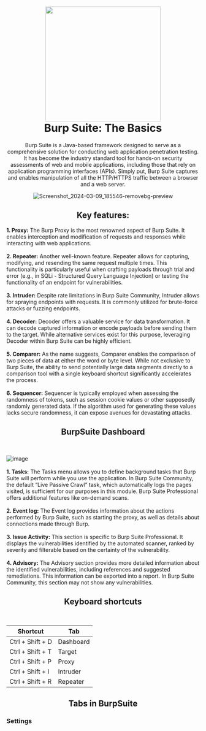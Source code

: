 <h1 align="center">
<image src="https://github.com/konboot/TryHackMe/assets/53315283/5f1c611e-b87f-44e4-ab61-e86d1ebd566d" height=300>
<br>Burp Suite: The Basics
</h1>
<p align="center"> Burp Suite is a Java-based framework designed to serve as a comprehensive solution for conducting web application penetration testing. 
It has become the industry standard tool for hands-on security assessments of web and mobile applications, including those that rely on application programming interfaces (APIs).
Simply put, Burp Suite captures and enables manipulation of all the HTTP/HTTPS traffic between a browser and a web server. </p>
<div align="center">
  
![Screenshot_2024-03-09_185546-removebg-preview](https://github.com/konboot/TryHackMe/assets/53315283/4b9c792a-822a-4bfc-9758-5ae3b0607186)
</div>


<h2 align="center">Key features:</h3>
<p>
<b>1. Proxy:</b> The Burp Proxy is the most renowned aspect of Burp Suite. It enables interception and modification of requests and responses while interacting with web applications.
<br><br><b>2. Repeater:</b> Another well-known feature. Repeater allows for capturing, modifying, and resending the same request multiple times. This functionality is particularly useful when crafting payloads through trial and error (e.g., in SQLi - Structured Query Language Injection) or testing the functionality of an endpoint for vulnerabilities.
<br><br><b>3. Intruder:</b> Despite rate limitations in Burp Suite Community, Intruder allows for spraying endpoints with requests. It is commonly utilized for brute-force attacks or fuzzing endpoints.
<br><br><b>4. Decoder:</b> Decoder offers a valuable service for data transformation. It can decode captured information or encode payloads before sending them to the target. While alternative services exist for this purpose, leveraging Decoder within Burp Suite can be highly efficient.
<br><br><b>5. Comparer:</b> As the name suggests, Comparer enables the comparison of two pieces of data at either the word or byte level. While not exclusive to Burp Suite, the ability to send potentially large data segments directly to a comparison tool with a single keyboard shortcut significantly accelerates the process.
<br><br><b>6. Sequencer:</b> Sequencer is typically employed when assessing the randomness of tokens, such as session cookie values or other supposedly randomly generated data. If the algorithm used for generating these values lacks secure randomness, it can expose avenues for devastating attacks.</p>

<h2 align="center">BurpSuite Dashboard</h2>
<br>

![image](https://github.com/konboot/TryHackMe/assets/53315283/d6adf6f8-fd04-40a8-bfe1-9f60a737f689)
<br><br>
<b>1. Tasks:</b> The Tasks menu allows you to define background tasks that Burp Suite will perform while you use the application. In Burp Suite Community, the default “Live Passive Crawl” task, which automatically logs the pages visited, is sufficient for our purposes in this module. Burp Suite Professional offers additional features like on-demand scans.
<br><br>
<b>2. Event log:</b> The Event log provides information about the actions performed by Burp Suite, such as starting the proxy, as well as details about connections made through Burp.
<br><br>
<b>3. Issue Activity:</b> This section is specific to Burp Suite Professional. It displays the vulnerabilities identified by the automated scanner, ranked by severity and filterable based on the certainty of the vulnerability.
<br><br>
<b>4. Advisory:</b> The Advisory section provides more detailed information about the identified vulnerabilities, including references and suggested remediations. This information can be exported into a report. In Burp Suite Community, this section may not show any vulnerabilities.

<h2 align="center">Keyboard shortcuts</h2>
<br>
<div align="center">

| Shortcut        | Tab          |
|-----------------|--------------|
| Ctrl + Shift + D | Dashboard    |
| Ctrl + Shift + T | Target       |
| Ctrl + Shift + P | Proxy        |
| Ctrl + Shift + I | Intruder     |
| Ctrl + Shift + R | Repeater     |

</div>


<h2 align="center">Tabs in BurpSuite</h2>
<h3>Settings</h3>
<div align="center>

**1. Tools Settings** includes the settings required by Proxy, Intruder, Repaeater, Sequencer.
<br>**2. Project Settings** which includes:
<br>&nbsp;&nbsp;&nbsp;&nbsp;&nbsp;&nbsp;&nbsp;&nbsp;&nbsp;a. Scope: It can be target scope or Out of scope.
<br>&nbsp;&nbsp;&nbsp;&nbsp;&nbsp;&nbsp;&nbsp;&nbsp;&nbsp;b. Tasks: We can group the tasks by resource pools, auto-start the new task and automate or schedule the tasks.
<br>&nbsp;&nbsp;&nbsp;&nbsp;&nbsp;&nbsp;&nbsp;&nbsp;&nbsp;c. Logging: To control logging of HTTP requests and responses to log files.
<br>**3. Sessions tab** is for handling the session rules, cookie jar and macros.
<br>**4. Network tab** is for checking the connections. also includes:
<br>&nbsp;&nbsp;&nbsp;&nbsp;&nbsp;&nbsp;&nbsp;&nbsp;&nbsp;a. TLS: Here we can do TLS negotiations, configure and control the client and server TLS certificates.
<br>&nbsp;&nbsp;&nbsp;&nbsp;&nbsp;&nbsp;&nbsp;&nbsp;&nbsp;b. HTTP: Includes Allowed redirect types, Status 100 response handling. HTTP/1 used to keep alive and HTTP/2 used for outbound connections over TLS.
<br>**3. User Interface** contains: 
<br>&nbsp;&nbsp;&nbsp;&nbsp;&nbsp;&nbsp;&nbsp;&nbsp;&nbsp;a. Inspector and message editor: Used to adjust how widgets are displayed in inspector while message editor is used to adjust which views are available.
<br>&nbsp;&nbsp;&nbsp;&nbsp;&nbsp;&nbsp;&nbsp;&nbsp;&nbsp;b. Hotkeys: Allows you to change the keybindings for shortcuts.
<br>**5. Suite tab** is for checking updates , performance feedback, temporary file location and control the closing behaviour of BurpSuite. 
<br>**6. Extension tab** handles the extension on startup and configure the environment that should be used to execute the extensions written in Java/Python/Ruby.

![image](https://github.com/konboot/TryHackMe/assets/53315283/2a0a1e95-1d06-421b-94d9-b580772bff61)
</div>

